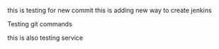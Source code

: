 
this is testing for new commit
this is adding new way to create jenkins

Testing git commands
 
this is also testing service
